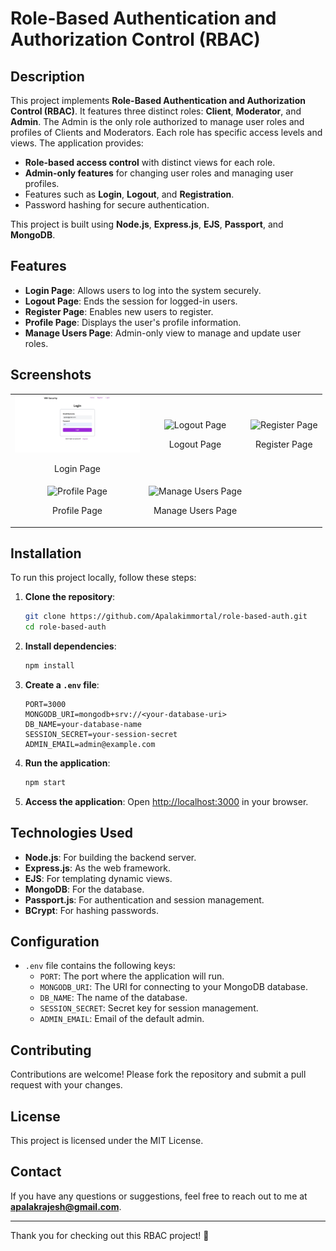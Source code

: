 # Role-Based Authentication and Authorization Control (RBAC)

## Description

This project implements **Role-Based Authentication and Authorization Control (RBAC)**. It features three distinct roles: **Client**, **Moderator**, and **Admin**. The Admin is the only role authorized to manage user roles and profiles of Clients and Moderators. Each role has specific access levels and views. The application provides:

- **Role-based access control** with distinct views for each role.
- **Admin-only features** for changing user roles and managing user profiles.
- Features such as **Login**, **Logout**, and **Registration**.
- Password hashing for secure authentication.

This project is built using **Node.js**, **Express.js**, **EJS**, **Passport**, and **MongoDB**.

## Features

- **Login Page**: Allows users to log into the system securely.
- **Logout Page**: Ends the session for logged-in users.
- **Register Page**: Enables new users to register.
- **Profile Page**: Displays the user's profile information.
- **Manage Users Page**: Admin-only view to manage and update user roles.

## Screenshots

<table>
  <tr>
    <td style="text-align: center;">
      <img src="https://github.com/Apalakimmortal/RBAC_AUTH/blob/main/public/image/login.jpeg" alt="Login Page" width="200"/>
      <p>Login Page</p>
    </td>
    <td style="text-align: center;">
      <img src="https://example.com/logout.jpg" alt="Logout Page" width="200"/>
      <p>Logout Page</p>
    </td>
    <td style="text-align: center;">
      <img src="https://example.com/register.jpg" alt="Register Page" width="200"/>
      <p>Register Page</p>
    </td>
  </tr>
  <tr>
    <td style="text-align: center;">
      <img src="https://example.com/profile.jpg" alt="Profile Page" width="200"/>
      <p>Profile Page</p>
    </td>
    <td style="text-align: center;">
      <img src="https://example.com/manage-users.jpg" alt="Manage Users Page" width="200"/>
      <p>Manage Users Page</p>
    </td>
  </tr>
</table>

## Installation

To run this project locally, follow these steps:

1. **Clone the repository**:
    ```bash
    git clone https://github.com/Apalakimmortal/role-based-auth.git
    cd role-based-auth
    ```

2. **Install dependencies**:
    ```bash
    npm install
    ```

3. **Create a `.env` file**:
    ```env
    PORT=3000
    MONGODB_URI=mongodb+srv://<your-database-uri>
    DB_NAME=your-database-name
    SESSION_SECRET=your-session-secret
    ADMIN_EMAIL=admin@example.com
    ```

4. **Run the application**:
    ```bash
    npm start
    ```

5. **Access the application**:
   Open [http://localhost:3000](http://localhost:3000) in your browser.

## Technologies Used

- **Node.js**: For building the backend server.
- **Express.js**: As the web framework.
- **EJS**: For templating dynamic views.
- **MongoDB**: For the database.
- **Passport.js**: For authentication and session management.
- **BCrypt**: For hashing passwords.

## Configuration

- `.env` file contains the following keys:
  - `PORT`: The port where the application will run.
  - `MONGODB_URI`: The URI for connecting to your MongoDB database.
  - `DB_NAME`: The name of the database.
  - `SESSION_SECRET`: Secret key for session management.
  - `ADMIN_EMAIL`: Email of the default admin.

## Contributing

Contributions are welcome! Please fork the repository and submit a pull request with your changes.

## License

This project is licensed under the MIT License.

## Contact

If you have any questions or suggestions, feel free to reach out to me at **apalakrajesh@gmail.com**.

---

Thank you for checking out this RBAC project! 🚀
